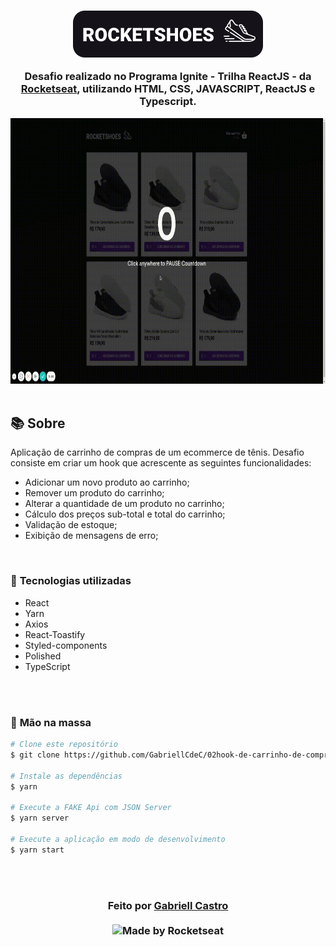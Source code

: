 <div align="center">

<h3>

![PRINTS](./layouts/logo.png)

Desafio realizado no Programa Ignite - Trilha ReactJS - da [Rocketseat], utilizando **HTML**, **CSS**, **JAVASCRIPT**, **ReactJS** e **Typescript**.

</h3>

  <img src="./layouts/function.gif" alt="demo-web" height="425">

</div>

<br>

## 📚 **Sobre**

Aplicação de carrinho de compras de um ecommerce de tênis. Desafio consiste em criar um hook que acrescente as seguintes funcionalidades:
- Adicionar um novo produto ao carrinho;
- Remover um produto do carrinho;
- Alterar a quantidade de um produto no carrinho;
- Cálculo dos preços sub-total e total do carrinho;
- Validação de estoque;
- Exibição de mensagens de erro;

<br>

### 📌  **Tecnologias utilizadas**
- React
- Yarn
- Axios
- React-Toastify
- Styled-components
- Polished
- TypeScript

<br>
<br>

### 🚀 **Mão na massa**

```bash
# Clone este repositório
$ git clone https://github.com/GabriellCdeC/02hook-de-carrinho-de-compras.git

# Instale as dependências
$ yarn

# Execute a FAKE Api com JSON Server
$ yarn server

# Execute a aplicação em modo de desenvolvimento
$ yarn start


```

<br>
<br>

<h3 align="center">
Feito por <a href="https://www.linkedin.com/in/gabriell-castro-de-carvalho-a4a821144/">Gabriell Castro</a>
<br><br>

  <img alt="Made by Rocketseat" src="https://img.shields.io/badge/made%20by-Rocketseat-%237519C1">
</a>
</h3>

<!-- Links -->

[Rocketseat]: https://rocketseat.com.br/


